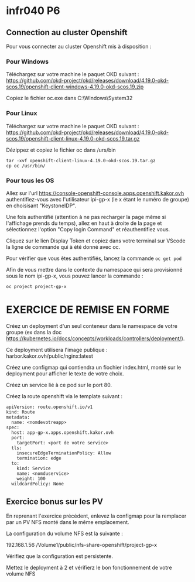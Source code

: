 # infr040 P6

## Connection au cluster Openshift
Pour vous connecter au cluster Openshift mis à disposition : 

### Pour Windows

Téléchargez sur votre machine le paquet OKD suivant : 
https://github.com/okd-project/okd/releases/download/4.19.0-okd-scos.19/openshift-client-windows-4.19.0-okd-scos.19.zip

Copiez le fichier oc.exe dans C:\Windows\System32

### Pour Linux 
Téléchargez sur votre machine le paquet OKD suivant : 
https://github.com/okd-project/okd/releases/download/4.19.0-okd-scos.19/openshift-client-linux-4.19.0-okd-scos.19.tar.gz

Dézippez et copiez le fichier oc dans /urs/bin
```
tar -xvf openshift-client-linux-4.19.0-okd-scos.19.tar.gz
cp oc /usr/bin/
```

### Pour tous les OS

Allez sur l'url https://console-openshift-console.apps.openshift.kakor.ovh authentifiez-vous avec l'utilisateur ipi-gp-x (le x étant le numéro de groupe) en choisisant "KeystoneIDP".

Une fois authentifié (attention à ne pas recharger la page même si l'affichage prends du temps), allez en haut à droite de la page et sélectionnez l'option "Copy login Command" et réauthentifiez vous. 

Cliquez sur le lien Display Token et copiez dans votre terminal sur VScode la ligne de commande qui à été donné avec oc. 

Pour vérifier que vous êtes authentifiés, lancez la commande ```oc get pod```

Afin de vous mettre dans le contexte du namespace qui sera provisionné sous le nom ipi-gp-x, vous pouvez lancer la commande :

```oc project project-gp-x```


# EXERCICE DE REMISE EN FORME 

Créez un deployment d'un seul conteneur dans le namespace de votre groupe (ex dans la doc https://kubernetes.io/docs/concepts/workloads/controllers/deployment/).

Ce deployment utilisera l'image publique : harbor.kakor.ovh/public/nginx:latest

Créez une configmap qui contiendra un fiochier index.html, monté sur le deployment pour afficher le texte de votre choix.

Créez un service lié à ce pod sur le port 80.

Créez la route openshift via le template suivant :

```
apiVersion: route.openshift.io/v1
kind: Route
metadata:
  name: <nomdevotreapp>
spec:
  host: app-gp-x.apps.openshift.kakor.ovh
  port:
    targetPort: <port de votre service>
  tls:
    insecureEdgeTerminationPolicy: Allow
    termination: edge
  to:
    kind: Service
    name: <nomduservice>
    weight: 100
  wildcardPolicy: None
```

## Exercice bonus sur les PV

En reprenant l'exercice précédent, enlevez la configmap pour la remplacer par un PV NFS monté dans le même emplacement. 

La configuration du volume NFS est la suivante : 

192.168.1.56
/Volume1/public/nfs-share-openshift/project-gp-x

Vérifiez que la configuration est persistente.

Mettez le deployment à 2 et vérifierz le bon fonctionnement de votre volume NFS